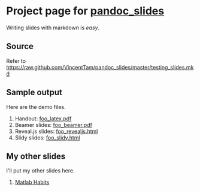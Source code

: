 Project page for [pandoc_slides](https://github.com/vincenttam/pandoc_slides/)
====

Writing slides with markdown is *easy*.

Source
------

Refer to <https://raw.github.com/VincentTam/pandoc_slides/master/testing_slides.mkd>

Sample output
-------------

Here are the demo files.

1. Handout: [foo_latex.pdf](foo_latex.pdf)
2. Beamer slides: [foo_beamer.pdf](foo_beamer.pdf)
3. Reveal.js slides: [foo_revealjs.html](foo_revealjs.html)
4. Slidy slides: [foo_slidy.html](foo_slidy.html)

My other slides
---------------

I'll put my other slides here.

1. [Matlab Habits](matlab_habits.pdf)
